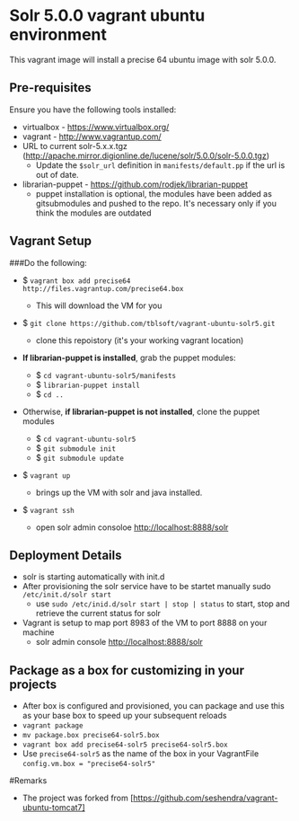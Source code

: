# Solr 5.0.0 vagrant ubuntu environment

This vagrant image will install a precise 64 ubuntu image with solr 5.0.0.

## Pre-requisites
Ensure you have the following tools installed:
* virtualbox - https://www.virtualbox.org/
* vagrant - http://www.vagrantup.com/
* URL to current solr-5.x.x.tgz (http://apache.mirror.digionline.de/lucene/solr/5.0.0/solr-5.0.0.tgz)
	* Update the `$solr_url` definition in `manifests/default.pp` if the url is out of date.
* librarian-puppet - https://github.com/rodjek/librarian-puppet
	* puppet installation is optional, the modules have been added as gitsubmodules and pushed to the repo. It's necessary only if you think the modules are outdated

## Vagrant Setup
###Do the following:
* $ ```vagrant box add precise64 http://files.vagrantup.com/precise64.box```
	* This will download the VM for you
* $ ```git clone https://github.com/tblsoft/vagrant-ubuntu-solr5.git```
	* clone this repoistory (it's your working vagrant location)
* **If librarian-puppet is installed**, grab the puppet modules:
	* $ ```cd vagrant-ubuntu-solr5/manifests```
	* $ ```librarian-puppet install```
	* $ ```cd ..```

* Otherwise, **if librarian-puppet is not installed**, clone the puppet modules
	* $ ```cd vagrant-ubuntu-solr5```
	* $ ```git submodule init```
  	* $ ```git submodule update```

* $ ```vagrant up```
	* brings up the VM with solr and java installed.
* $ ```vagrant ssh```
	* open solr admin consoloe [http://localhost:8888/solr](http://localhost:8888/solr)

## Deployment Details
* solr is starting automatically with init.d
* After provisioning the solr service have to be startet manually sudo ```/etc/init.d/solr start```
  * use ```sudo /etc/inid.d/solr start | stop | status``` to start, stop and retrieve the current status for solr
* Vagrant is setup to map port 8983 of the VM to port 8888 on your machine
	*  solr admin console [http://localhost:8888/solr](http://localhost:8888/solr)

## Package as a box for customizing in your projects
* After box is configured and provisioned, you can package and use this as your base box to speed up your subsequent reloads
* ```vagrant package```
* ```mv package.box precise64-solr5.box```
* ```vagrant box add precise64-solr5 precise64-solr5.box```
* Use ```precise64-solr5``` as the name of the box in your VagrantFile ```config.vm.box = "precise64-solr5"```

#Remarks
* The project was forked from [https://github.com/seshendra/vagrant-ubuntu-tomcat7]
